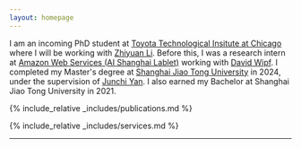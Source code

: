 ```yaml
---
layout: homepage
---
```


<!-- ## Biography -->

I am an incoming PhD student at [Toyota Technological Insitute at Chicago](https://www.ttic.edu) where I will be working with [Zhiyuan Li](http://zhiyuanli.ttic.edu). Before this, I was a research intern at [Amazon Web Services (AI Shanghai Lablet)](https://www.amazonaws.cn/en/ailab/) working with [David Wipf](http://www.davidwipf.com/). I completed my Master's degree at [Shanghai Jiao Tong University](https://en.sjtu.edu.cn) in 2024, under the supervision of [Junchi Yan](https://thinklab.sjtu.edu.cn). I also earned my Bachelor at Shanghai Jiao Tong University in 2021. 

<!-- My research interests include -->

<!-- * **Psychology of Language Models**: understanding how large language models develope reasoning capabilities and 

* **Generalization**: 

* **Applications**:  -->


{% include_relative _includes/publications.md %}

{% include_relative _includes/services.md %}

---

